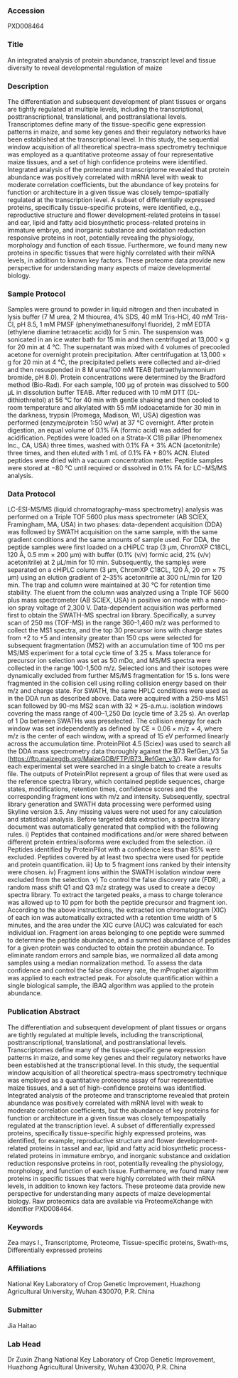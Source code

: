 ### Accession
PXD008464

### Title
An integrated analysis of protein abundance, transcript level and tissue diversity to reveal developmental regulation of maize

### Description
The differentiation and subsequent development of plant tissues or organs are tightly regulated at multiple levels, including the transcriptional, posttranscriptional, translational, and posttranslational levels. Transcriptomes define many of the tissue-specific gene expression patterns in maize, and some key genes and their regulatory networks have been established at the transcriptional level. In this study, the sequential window acquisition of all theoretical spectra-mass spectrometry technique was employed as a quantitative proteome assay of four representative maize tissues, and a set of high confidence proteins were identified. Integrated analysis of the proteome and transcriptome revealed that protein abundance was positively correlated with mRNA level with weak to moderate correlation coefficients, but the abundance of key proteins for function or architecture in a given tissue was closely tempo-spatially regulated at the transcription level. A subset of differentially expressed proteins, specifically tissue-specific proteins, were identified, e.g., reproductive structure and flower development-related proteins in tassel and ear, lipid and fatty acid biosynthetic process-related proteins in immature embryo, and inorganic substance and oxidation reduction responsive proteins in root, potentially revealing the physiology, morphology and function of each tissue. Furthermore, we found many new proteins in specific tissues that were highly correlated with their mRNA levels, in addition to known key factors. These proteome data provide new perspective for understanding many aspects of maize developmental biology.

### Sample Protocol
Samples were ground to powder in liquid nitrogen and then incubated in lysis buffer (7 M urea, 2 M thiourea, 4% SDS, 40 mM Tris-HCl, 40 mM Tris-Cl, pH 8.5, 1 mM PMSF (phenylmethanesulfonyl fluoride), 2 mM EDTA (ethylene diamine tetraacetic acid)) for 5 min. The suspension was sonicated in an ice water bath for 15 min and then centrifuged at 13,000 × g for 20 min at 4 °C. The supernatant was mixed with 4 volumes of precooled acetone for overnight protein precipitation. After centrifugation at 13,000 × g for 20 min at 4 °C, the precipitated pellets were collected and air-dried and then resuspended in 8 M urea/100 mM TEAB (tetraethylammonium bromide, pH 8.0).     Protein concentrations were determined by the Bradford method (Bio-Rad). For each sample, 100 μg of protein was dissolved to 500 μL in dissolution buffer TEAB. After reduced with 10 mM DTT (DL-dithiothreitol) at 56 °C for 40 min with gentle shaking and then cooled to room temperature and alkylated with 55 mM iodoacetamide for 30 min in the darkness, trypsin (Promega, Madison, WI, USA) digestion was performed (enzyme/protein 1:50 w/w) at 37 °C overnight. After protein digestion, an equal volume of 0.1% FA (formic acid) was added for acidification. Peptides were loaded on a Strata–X C18 pillar (Phenomenex Inc., CA, USA) three times, washed with 0.1% FA + 3% ACN (acetonitrile) three times, and then eluted with 1 mL of 0.1% FA + 80% ACN. Eluted peptides were dried with a vacuum concentration meter. Peptide samples were stored at −80 °C until required or dissolved in 0.1% FA for LC−MS/MS analysis.

### Data Protocol
LC-ESI-MS/MS (liquid chromatography–mass spectrometry) analysis was performed on a Triple TOF 5600 plus mass spectrometer (AB SCIEX, Framingham, MA, USA) in two phases: data-dependent acquisition (DDA) was followed by SWATH acquisition on the same sample, with the same gradient conditions and the same amounts of sample used. For DDA, the peptide samples were first loaded on a cHiPLC trap (3 µm, ChromXP C18CL, 120 Å, 0.5 mm × 200 µm) with buffer (0.1% (v/v) formic acid, 2% (v/v) acetonitrile) at 2 µL/min for 10 min. Subsequently, the samples were separated on a cHiPLC column (3 µm, ChromXP C18CL, 120 Å, 20 cm × 75 µm) using an elution gradient of 2–35% acetonitrile at 300 nL/min for 120 min. The trap and column were maintained at 30 °C for retention time stability. The eluent from the column was analyzed using a Triple TOF 5600 plus mass spectrometer (AB SCIEX, USA) in positive ion mode with a nano-ion spray voltage of 2,300 V. Data-dependent acquisition was performed first to obtain the SWATH-MS spectral ion library. Specifically, a survey scan of 250 ms (TOF-MS) in the range 360–1,460 m/z was performed to collect the MS1 spectra, and the top 30 precursor ions with charge states from +2 to +5 and intensity greater than 150 cps were selected for subsequent fragmentation (MS2) with an accumulation time of 100 ms per MS/MS experiment for a total cycle time of 3.25 s. Mass tolerance for precursor ion selection was set as 50 mDα, and MS/MS spectra were collected in the range 100-1,500 m/z. Selected ions and their isotopes were dynamically excluded from further MS/MS fragmentation for 15 s. Ions were fragmented in the collision cell using rolling collision energy based on their m/z and charge state. For SWATH, the same HPLC conditions were used as in the DDA run as described above. Data were acquired with a 250-ms MS1 scan followed by 90-ms MS2 scan with 32 × 25-a.m.u. isolation windows covering the mass range of 400–1,250 Dα (cycle time of 3.25 s). An overlap of 1 Dα between SWATHs was preselected. The collision energy for each window was set independently as defined by CE = 0.06 × m/z + 4, where m/z is the center of each window, with a spread of 15 eV performed linearly across the accumulation time.  ProteinPilot 4.5 (Sciex) was used to search all the DDA mass spectrometry data thoroughly against the B73 RefGen_V3 5a (https://ftp.maizegdb.org/MaizeGDB/FTP/B73_RefGen_v3/). Raw data for each experimental set were searched in a single batch to create a results file. The outputs of ProteinPilot represent a group of files that were used as the reference spectra library, which contained peptide sequences, charge states, modifications, retention times, confidence scores and the corresponding fragment ions with m/z and intensity. Subsequently, spectral library generation and SWATH data processing were performed using Skyline version 3.5. Any missing values were not used for any calculation and statistical analysis. Before targeted data extraction, a spectra library document was automatically generated that complied with the following rules. i) Peptides that contained modifications and/or were shared between different protein entries/isoforms were excluded from the selection. ii) Peptides identified by ProteinPilot with a confidence less than 85% were excluded. Peptides covered by at least two spectra were used for peptide and protein quantification. iii) Up to 5 fragment ions ranked by their intensity were chosen. iv) Fragment ions within the SWATH isolation window were excluded from the selection. v) To control the false discovery rate (FDR), a random mass shift Q1 and Q3 m/z strategy was used to create a decoy spectra library. To extract the targeted peaks, a mass to charge tolerance was allowed up to 10 ppm for both the peptide precursor and fragment ion. According to the above instructions, the extracted ion chromatogram (XIC) of each ion was automatically extracted with a retention time width of 5 minutes, and the area under the XIC curve (AUC) was calculated for each individual ion. Fragment ion areas belonging to one peptide were summed to determine the peptide abundance, and a summed abundance of peptides for a given protein was conducted to obtain the protein abundance. To eliminate random errors and sample bias, we normalized all data among samples using a median normalization method. To assess the data confidence and control the false discovery rate, the mProphet algorithm  was applied to each extracted peak. For absolute quantification within a single biological sample, the iBAQ algorithm  was applied to the protein abundance.

### Publication Abstract
The differentiation and subsequent development of plant tissues or organs are tightly regulated at multiple levels, including the transcriptional, posttranscriptional, translational, and posttranslational levels. Transcriptomes define many of the tissue-specific gene expression patterns in maize, and some key genes and their regulatory networks have been established at the transcriptional level. In this study, the sequential window acquisition of all theoretical spectra-mass spectrometry technique was employed as a quantitative proteome assay of four representative maize tissues, and a set of high-confidence proteins was identified. Integrated analysis of the proteome and transcriptome revealed that protein abundance was positively correlated with mRNA level with weak to moderate correlation coefficients, but the abundance of key proteins for function or architecture in a given tissue was closely tempospatially regulated at the transcription level. A subset of differentially expressed proteins, specifically tissue-specific highly expressed proteins, was identified, for example, reproductive structure and flower development-related proteins in tassel and ear, lipid and fatty acid biosynthetic process-related proteins in immature embryo, and inorganic substance and oxidation reduction responsive proteins in root, potentially revealing the physiology, morphology, and function of each tissue. Furthermore, we found many new proteins in specific tissues that were highly correlated with their mRNA levels, in addition to known key factors. These proteome data provide new perspective for understanding many aspects of maize developmental biology. Raw proteomics data are available via ProteomeXchange with identifier PXD008464.

### Keywords
Zea mays l., Transcriptome, Proteome, Tissue-specific proteins, Swath-ms, Differentially expressed proteins

### Affiliations
National Key Laboratory of Crop Genetic Improvement, Huazhong Agricultural University, Wuhan 430070, P.R. China

### Submitter
Jia Haitao

### Lab Head
Dr Zuxin Zhang
National Key Laboratory of Crop Genetic Improvement, Huazhong Agricultural University, Wuhan 430070, P.R. China


